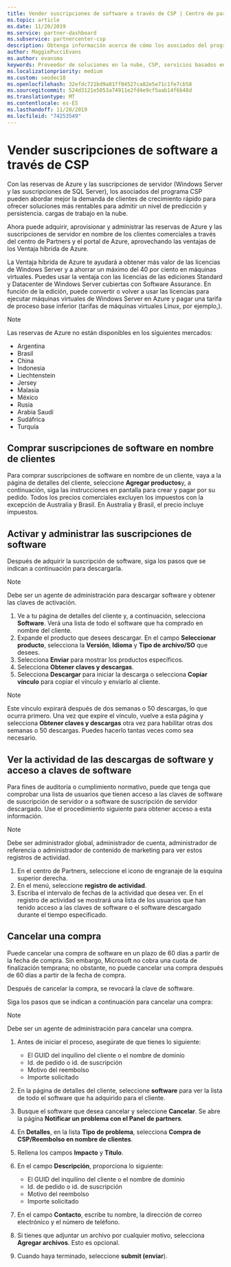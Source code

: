 ```yaml
---
title: Vender suscripciones de software a través de CSP | Centro de partners
ms.topic: article
ms.date: 11/20/2019
ms.service: partner-dashboard
ms.subservice: partnercenter-csp
description: Obtenga información acerca de cómo los asociados del programa CSP pueden usar el centro de partners para comprar, administrar, vender y cancelar las instancias reservadas de Azure y las suscripciones de servidor para los clientes.
author: MaggiePucciEvans
ms.author: evansma
keywords: Proveedor de soluciones en la nube, CSP, servicios basados en la nube, Azure, RI de Azure, Windows Server, SQL Server, suscripciones de software
ms.localizationpriority: medium
ms.custom: seodec18
ms.openlocfilehash: 32efdc721bd9a81ff04527ca82e5e71c1fe7cb58
ms.sourcegitcommit: 524d3121e5053a74911e2fd4e9cf5aab14f6b48d
ms.translationtype: MT
ms.contentlocale: es-ES
ms.lasthandoff: 11/20/2019
ms.locfileid: "74253549"
---
```

# <a name="sell-software-subscriptions-through-csp"></a>Vender suscripciones de software a través de CSP

Con las reservas de Azure y las suscripciones de servidor (Windows Server y las suscripciones de SQL Server), los asociados del programa CSP pueden abordar mejor la demanda de clientes de crecimiento rápido para ofrecer soluciones más rentables para admitir un nivel de predicción y persistencia. cargas de trabajo en la nube. 

Ahora puede adquirir, aprovisionar y administrar las reservas de Azure y las suscripciones de servidor en nombre de los clientes comerciales a través del centro de Partners y el portal de Azure, aprovechando las ventajas de los Ventaja híbrida de Azure. 

La Ventaja híbrida de Azure te ayudará a obtener más valor de las licencias de Windows Server y a ahorrar un máximo del 40 por ciento en máquinas virtuales. Puedes usar la ventaja con las licencias de las ediciones Standard y Datacenter de Windows Server cubiertas con Software Assurance. En función de la edición, puede convertir o volver a usar las licencias para ejecutar máquinas virtuales de Windows Server en Azure y pagar una tarifa de proceso base inferior (tarifas de máquinas virtuales Linux, por ejemplo,).

> [!NOTE]  
> Las reservas de Azure no están disponibles en los siguientes mercados:  
> * Argentina
> * Brasil
> * China
> * Indonesia
> * Liechtenstein
> * Jersey
> * Malasia
> * México
> * Rusia
> * Arabia Saudí
> * Sudáfrica
> * Turquía

<!--March 20, 2019 - this list of countries was correct as of today. Maggie last updated the list according to FAREAST\v-pubobb in bug 20907186.
-->

## <a name="buy-software-subscriptions-on-behalf-of-customers"></a>Comprar suscripciones de software en nombre de clientes

Para comprar suscripciones de software en nombre de un cliente, vaya a la página de detalles del cliente, seleccione **Agregar productos**y, a continuación, siga las instrucciones en pantalla para crear y pagar por su pedido. Todos los precios comerciales excluyen los impuestos con la excepción de Australia y Brasil. En Australia y Brasil, el precio incluye impuestos.

## <a name="activate-and-manage-software-subscriptions"></a>Activar y administrar las suscripciones de software

Después de adquirir la suscripción de software, siga los pasos que se indican a continuación para descargarla.

>[!NOTE]
>Debe ser un agente de administración para descargar software y obtener las claves de activación.

1. Ve a tu página de detalles del cliente y, a continuación, selecciona **Software**. Verá una lista de todo el software que ha comprado en nombre del cliente. 
2.  Expande el producto que desees descargar. En el campo **Seleccionar producto**, selecciona la **Versión**, **Idioma** y **Tipo de archivo/SO** que desees. 
3.  Selecciona **Enviar** para mostrar los productos específicos. 
4.  Selecciona **Obtener claves y descargas**. 
5.  Selecciona **Descargar** para iniciar la descarga o selecciona **Copiar vínculo** para copiar el vínculo y enviarlo al cliente. 

>[!NOTE]
>Este vínculo expirará después de dos semanas o 50 descargas, lo que ocurra primero. Una vez que expire el vínculo, vuelve a esta página y selecciona **Obtener claves y descargas** otra vez para habilitar otras dos semanas o 50 descargas. Puedes hacerlo tantas veces como sea necesario. 

## <a name="view-activity-for-software-key-access-and-software-downloads"></a>Ver la actividad de las descargas de software y acceso a claves de software
Para fines de auditoría o cumplimiento normativo, puede que tenga que comprobar una lista de usuarios que tienen acceso a las claves de software de suscripción de servidor o a software de suscripción de servidor descargado. Use el procedimiento siguiente para obtener acceso a esta información. 

>[!NOTE]
>Debe ser administrador global, administrador de cuenta, administrador de referencia o administrador de contenido de marketing para ver estos registros de actividad. 

1.  En el centro de Partners, seleccione el icono de engranaje de la esquina superior derecha. 
2.  En el menú, seleccione **registro de actividad**.
3.  Escriba el intervalo de fechas de la actividad que desea ver. En el registro de actividad se mostrará una lista de los usuarios que han tenido acceso a las claves de software o el software descargado durante el tiempo especificado. 

## <a name="cancel-a-purchase"></a>Cancelar una compra

Puede cancelar una compra de software en un plazo de 60 días a partir de la fecha de compra. Sin embargo, Microsoft no cobra una cuota de finalización temprana; no obstante, no puede cancelar una compra después de 60 días a partir de la fecha de compra.

Después de cancelar la compra, se revocará la clave de software. 

Siga los pasos que se indican a continuación para cancelar una compra:

>[!NOTE]
>Debe ser un agente de administración para cancelar una compra. 

1.  Antes de iniciar el proceso, asegúrate de que tienes lo siguiente:
    -   El GUID del inquilino del cliente o el nombre de dominio
    -   Id. de pedido o id. de suscripción
    -   Motivo del reembolso
    -   Importe solicitado

2.  En la página de detalles del cliente, seleccione **software** para ver la lista de todo el software que ha adquirido para el cliente. 

3.  Busque el software que desea cancelar y seleccione **Cancelar**. Se abre la página **Notificar un problema con el Panel de partners**. 

4.  En **Detalles**, en la lista **Tipo de problema**, selecciona **Compra de CSP/Reembolso en nombre de clientes**.

5.  Rellena los campos **Impacto** y **Título**. 

6.  En el campo **Descripción**, proporciona lo siguiente: 
    -   El GUID del inquilino del cliente o el nombre de dominio
    -   Id. de pedido o id. de suscripción
    -   Motivo del reembolso
    -   Importe solicitado

7.  En el campo **Contacto**, escribe tu nombre, la dirección de correo electrónico y el número de teléfono. 

8.  Si tienes que adjuntar un archivo por cualquier motivo, selecciona **Agregar archivos**. Esto es opcional. 

9.  Cuando haya terminado, seleccione **submit (enviar**).

